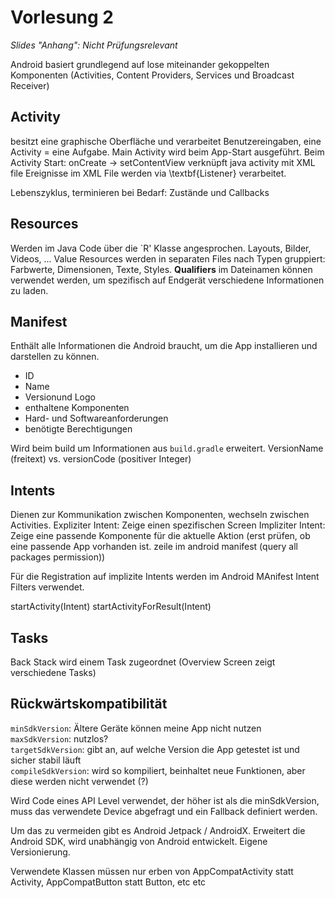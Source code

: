 # Vorlesung 2

_Slides "Anhang": Nicht Prüfungsrelevant_

Android basiert grundlegend auf lose miteinander gekoppelten Komponenten 
(Activities, Content Providers, Services und Broadcast Receiver)

## Activity

besitzt eine graphische Oberfläche und verarbeitet Benutzereingaben, eine Activity = eine Aufgabe.
Main Activity wird beim App-Start ausgeführt. 
Beim Activity Start: onCreate -> setContentView verknüpft java activity mit XML file
Ereignisse im XML File werden via \textbf{Listener} verarbeitet.

Lebenszyklus, terminieren bei Bedarf: Zustände und Callbacks

## Resources

Werden im Java Code über die `R' Klasse angesprochen. Layouts, Bilder, Videos, ...
Value Resources werden in separaten Files nach Typen gruppiert: Farbwerte, Dimensionen, Texte, Styles.
__Qualifiers__ im Dateinamen können verwendet werden, um spezifisch auf Endgerät verschiedene Informationen zu laden.

## Manifest

Enthält alle Informationen die Android braucht, um die App installieren und darstellen zu können.

- ID
- Name
- Versionund  Logo
- enthaltene Komponenten
- Hard- und Softwareanforderungen
- benötigte Berechtigungen

Wird beim build um Informationen aus `build.gradle` erweitert.
VersionName (freitext) vs. versionCode (positiver Integer)

## Intents

Dienen zur Kommunikation zwischen Komponenten, wechseln zwischen Activities.
Expliziter Intent: Zeige einen spezifischen Screen
Impliziter Intent: Zeige eine passende Komponente für die aktuelle Aktion (erst prüfen, ob eine passende App vorhanden ist. zeile im android manifest (query all packages permission))

Für die Registration auf implizite Intents werden im Android MAnifest Intent Filters verwendet.

startActivity(Intent)
startActivityForResult(Intent)

## Tasks

Back Stack wird einem Task zugeordnet (Overview Screen zeigt verschiedene Tasks)

## Rückwärtskompatibilität

`minSdkVersion`: Ältere Geräte können meine App nicht nutzen  
`maxSdkVersion`: nutzlos?  
`targetSdkVersion`: gibt an, auf welche Version die App getestet ist und sicher stabil läuft  
`compileSdkVersion`: wird so kompiliert, beinhaltet neue Funktionen, aber diese werden nicht verwendet (?)

Wird Code eines API Level verwendet, der höher ist als die minSdkVersion, muss das verwendete Device abgefragt und ein Fallback definiert werden.

Um das zu vermeiden gibt es Android Jetpack / AndroidX.
Erweitert die Android SDK, wird unabhängig von Android entwickelt. Eigene Versionierung.

Verwendete Klassen müssen nur erben von AppCompatActivity statt Activity, AppCompatButton statt Button, etc etc
